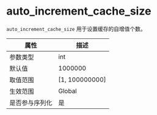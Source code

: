auto_increment_cache_size 
==============================================

`auto_increment_cache_size` 用于设置缓存的自增值个数。


| **属性**  |      **描述**      |
|---------|------------------|
| 参数类型    | int              |
| 默认值     | 1000000          |
| 取值范围    | \[1, 100000000\] |
| 生效范围    | Global           |
| 是否参与序列化 | 是                |



